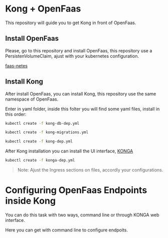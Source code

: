 # Kong + OpenFaas
This repository will guide you to get Kong in front of OpenFaas.

## Install OpenFaas
Please, go to this repository and install OpenFaas, this repository use a PersistenVolumeClaim, ajust with your kubernetes configuration.

[faas-netes](https://github.com/klinux/faas-netes.git)

## Install Kong
After install OpenFaas, you can install Kong, this repository use the same namespace of OpenFaas.

Enter in yaml folder, inside this folter you will find some yaml files, install in this order:

```sh
kubectl create -f kong-db-dep.yml
```

```sh
kubectl create -f kong-migrations.yml
```

```sh
kubectl create -f kong-dep.yml
```

After Kong installation you can install the UI interface, [KONGA](https://github.com/pantsel/konga)

```sh
kubectl create -f konga-dep.yml
```

> Note: Ajust the Ingress sections on files, accordly your configurations.

# Configuring OpenFaas Endpoints inside Kong
You can do this task with two ways, command line or through KONGA web interface.

Here you can get with command line to configure endpoits.

